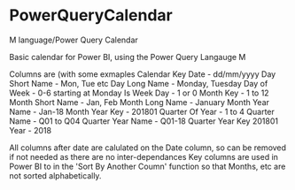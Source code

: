 # PowerQueryCalendar
M language/Power Query Calendar

Basic calendar for Power BI, using the Power Query Langauge M

Columns are (with some exmaples
Calendar Key
Date - dd/mm/yyyy
Day Short Name - Mon, Tue etc
Day Long Name - Monday, Tuesday
Day of Week - 0-6 starting at Monday
Is Week Day - 1 or 0
Month Key - 1 to 12
Month Short Name - Jan, Feb
Month Long Name - January
Month Year Name - Jan-18
Month Year Key - 201801
Quarter Of Year - 1 to 4
Quarter Name - Q01 to Q04
Quarter Year Name - Q01-18
Quarter Year Key 201801
Year - 2018

All columns after date are calulated on the Date column, so can be removed if not needed as there are no inter-dependances
Key columns are used in Power BI to in the 'Sort By Another Coumn' function so that Months, etc are not sorted alphabetically.

